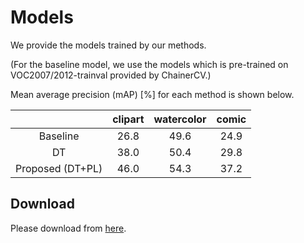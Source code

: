 # Models
We provide the models trained by our methods.

(For the baseline model, we use the models which is pre-trained on VOC2007/2012-trainval provided by ChainerCV.)

Mean average precision (mAP) \[%\] for each method is shown below.

||clipart|watercolor|comic |
|:-:     |:-:|:-:|:-:|
|Baseline|26.8|49.6|24.9|
|DT|38.0|50.4|29.8|
|Proposed (DT+PL)    |46.0|54.3|37.2|


## Download
Please download from [here](https://drive.google.com/file/d/1g45007sObxoKG7zIEJAoCU3b9Cmka0VB/view?usp=drive_link).
